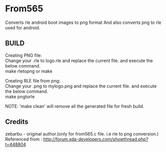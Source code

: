 From565
=======

Converts rle android boot images to png format
And also converts png to rle used for android.

BUILD
-----
Creating PNG file:<br/>
Change your <filename>.rle to logo.rle and replace the current file.
and execute the below command.
<br/>
make rletopng or make

Creating RLE file from png:<br/>
Change your <filename>.png to mylogo.png and replace the current file.
and execute the below command.
<br/>
make pngtorle

NOTE: 'make clean' will remove all the generated file for fresh build.


## Credits
zebarbu - original author.(only for from565.c file. i.e rle to png conversion.)
Referenced from : http://forum.xda-developers.com/showthread.php?t=448804
